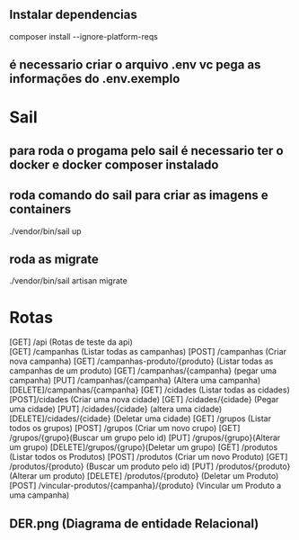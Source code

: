 ## Instalar dependencias 
composer install --ignore-platform-reqs

## é necessario criar o arquivo .env vc pega as informações do .env.exemplo

# Sail

## para roda o progama pelo sail é  necessario ter o docker e docker composer instalado
## roda comando do sail para criar as imagens e containers
./vendor/bin/sail up

## roda as migrate 
./vendor/bin/sail artisan migrate


# Rotas 
   [GET] /api (Rotas de teste da api)  
   [GET]  /campanhas (Listar todas as campanhas)
   [POST] /campanhas (Criar nova campanha)
   [GET]  /campanhas-produto/{produto} (Listar todas as campanhas de um produto)
   [GET]  /campanhas/{campanha} (pegar uma campanha)
   [PUT]  /campanhas/{campanha} (Altera uma campanha)
   [DELETE]/campanhas/{campanha} 
   [GET] /cidades (Listar todas as cidades)
   [POST]/cidades (Criar uma nova cidade)
   [GET] /cidades/{cidade} (Pegar uma cidade)
   [PUT] /cidades/{cidade} (altera uma cidade)
   [DELETE]/cidades/{cidade} (Deletar uma cidade)
   [GET]   /grupos (Listar todos os grupos)
   [POST]  /grupos (Criar um novo crupo)
   [GET]   /grupos/{grupo}(Buscar um grupo pelo id)
   [PUT]   /grupos/{grupo}(Alterar um grupo)
   [DELETE]/grupos/{grupo}(Deletar um grupo)
   [GET]   /produtos (Listar todos os Produtos) 
   [POST]  /produtos (Criar um novo Produto)
   [GET]   /produtos/{produto} (Buscar um produto pelo id)
   [PUT]   /produtos/{produto} (Alterar um produto)
   [DELETE] /produtos/{produto} (Deletar um Produto)
   [POST]   /vincular-produtos/{campanha}/{produto} (Vincular um Produto a uma campanha)


## DER.png (Diagrama de entidade Relacional)
